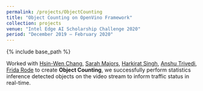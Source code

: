 ```yaml
---
permalink: /projects/ObjectCounting
title: "Object Counting on OpenVino Framework"
collection: projects
venue: "Intel Edge AI Scholarship Challenge 2020"
period: "December 2019 – February 2020"
---
```


{% include base_path %}


Worked with [Hsin-Wen Chang](https://www.linkedin.com/in/hsin-wen-chang/), [Sarah Majors](https://www.linkedin.com/in/sarah-majors-030991a5/), [Harkirat Singh](https://www.linkedin.com/in/harkirat155/), [Anshu Trivedi](https://www.linkedin.com/in/anshutrivedi/), [Frida Rode](https://www.linkedin.com/in/frida-rode/) to create **Object Counting**,  we successfully perform statistics inference detected objects on the video stream to inform traffic status in real-time.
